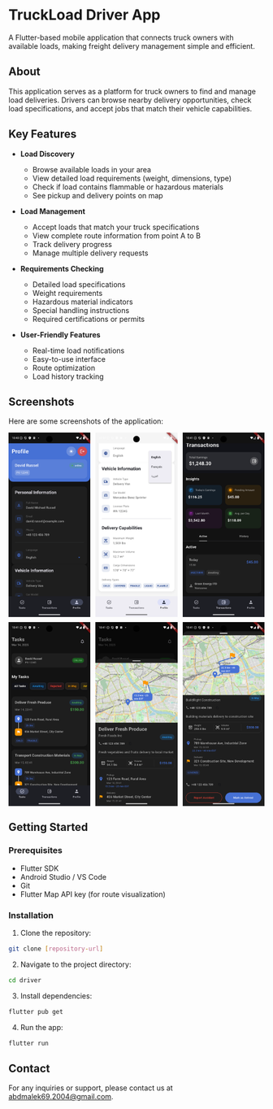 # TruckLoad Driver App

A Flutter-based mobile application that connects truck owners with available loads, making freight delivery management simple and efficient.

## About
This application serves as a platform for truck owners to find and manage load deliveries. Drivers can browse nearby delivery opportunities, check load specifications, and accept jobs that match their vehicle capabilities.

## Key Features

- **Load Discovery**
  - Browse available loads in your area
  - View detailed load requirements (weight, dimensions, type)
  - Check if load contains flammable or hazardous materials
  - See pickup and delivery points on map

- **Load Management**
  - Accept loads that match your truck specifications
  - View complete route information from point A to B
  - Track delivery progress
  - Manage multiple delivery requests

- **Requirements Checking**
  - Detailed load specifications
  - Weight requirements
  - Hazardous material indicators
  - Special handling instructions
  - Required certifications or permits

- **User-Friendly Features**
  - Real-time load notifications
  - Easy-to-use interface
  - Route optimization
  - Load history tracking

## Screenshots

Here are some screenshots of the application:

<div style="display: grid; grid-template-columns: repeat(3, 1fr); gap: 10px;">
  <img src="lib/screenshots/Screenshot_1741988446.png" width="200">
  <img src="lib/screenshots/Screenshot_1741988454.png" width="200">
  <img src="lib/screenshots/Screenshot_1741988470.png" width="200">
  <img src="lib/screenshots/Screenshot_1741988475.png" width="200">
  <img src="lib/screenshots/Screenshot_1741988479.png" width="200">
  <img src="lib/screenshots/Screenshot_1741988500.png" width="200">
</div>

## Getting Started

### Prerequisites

- Flutter SDK
- Android Studio / VS Code
- Git
- Flutter Map API key (for route visualization)

### Installation

1. Clone the repository:
```bash
git clone [repository-url]
```

2. Navigate to the project directory:
```bash
cd driver
```

3. Install dependencies:
```bash
flutter pub get
```

4. Run the app:
```bash
flutter run
```

## Contact

For any inquiries or support, please contact us at abdmalek69.2004@gmail.com.
